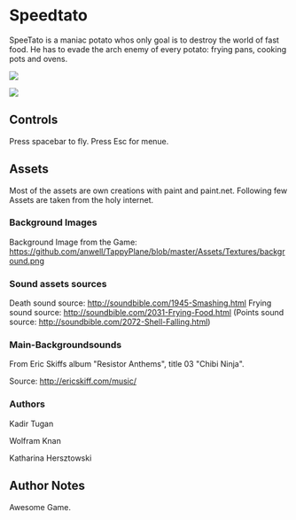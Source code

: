 # Speedtato

SpeeTato is a maniac potato whos only goal is to destroy the world of fast food. He has to evade the arch enemy of every potato: frying pans, cooking pots and ovens.

![](http://i.imgur.com/K5gDirk.png)

![](http://i.imgur.com/aTqYBSa.png)


## Controls
Press spacebar to fly.
Press Esc for menue.

## Assets
Most of the assets are own creations with paint and paint.net. Following few Assets are taken from the holy internet.

### Background Images
Background Image from the Game:
https://github.com/anwell/TappyPlane/blob/master/Assets/Textures/background.png



### Sound assets sources
Death sound source:   http://soundbible.com/1945-Smashing.html
Frying sound source:  http://soundbible.com/2031-Frying-Food.html
(Points sound source: http://soundbible.com/2072-Shell-Falling.html)

### Main-Backgroundsounds
From Eric Skiffs album "Resistor Anthems", 
title 03 "Chibi Ninja".

Source: http://ericskiff.com/music/

### Authors
Kadir Tugan

Wolfram Knan 

Katharina Hersztowski

## Author Notes
Awesome Game.
